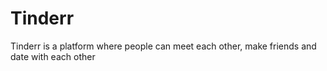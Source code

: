 # Tinderr

Tinderr is a platform where people can meet each other, make friends and date with each other
